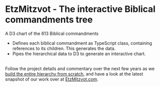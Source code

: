 # EtzMitzvot - The interactive Biblical commandments tree 
A D3 chart of the 613 Biblical commandments

<ul>
<li>Defines each biblical commandment as TypeScript class, containing references to its children. This generates the data.</li>
<li>Pipes the hierarchical data to D3 to generate an interactive chart.</li>
</ul>
<p><br /> Follow the project details and commentary over the next few years as we <a href="http://judahgabriel.blogspot.com/search/label/commandments%20hierarchy"> build the entire hierarchy from scratch</a>, and have a look at the latest snapshot of our work over at <a href="http://etzmitzvot.com">EtzMitzvot.com</a>.</p>
